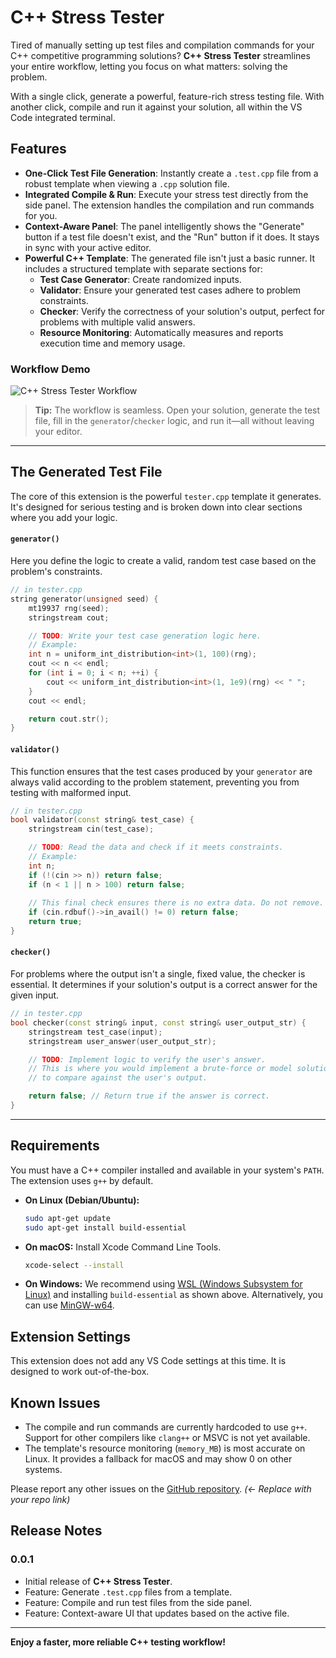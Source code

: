 # C++ Stress Tester

Tired of manually setting up test files and compilation commands for your C++ competitive programming solutions? **C++ Stress Tester** streamlines your entire workflow, letting you focus on what matters: solving the problem.

With a single click, generate a powerful, feature-rich stress testing file. With another click, compile and run it against your solution, all within the VS Code integrated terminal.

## Features

*   **One-Click Test File Generation**: Instantly create a `.test.cpp` file from a robust template when viewing a `.cpp` solution file.
*   **Integrated Compile & Run**: Execute your stress test directly from the side panel. The extension handles the compilation and run commands for you.
*   **Context-Aware Panel**: The panel intelligently shows the "Generate" button if a test file doesn't exist, and the "Run" button if it does. It stays in sync with your active editor.
*   **Powerful C++ Template**: The generated file isn't just a basic runner. It includes a structured template with separate sections for:
    *   **Test Case Generator**: Create randomized inputs.
    *   **Validator**: Ensure your generated test cases adhere to problem constraints.
    *   **Checker**: Verify the correctness of your solution's output, perfect for problems with multiple valid answers.
    *   **Resource Monitoring**: Automatically measures and reports execution time and memory usage.

### Workflow Demo

![C++ Stress Tester Workflow](images/workflow.gif)

> **Tip:** The workflow is seamless. Open your solution, generate the test file, fill in the `generator`/`checker` logic, and run it—all without leaving your editor.

---

## The Generated Test File

The core of this extension is the powerful `tester.cpp` template it generates. It's designed for serious testing and is broken down into clear sections where you add your logic.

#### `generator()`
Here you define the logic to create a valid, random test case based on the problem's constraints.
```cpp
// in tester.cpp
string generator(unsigned seed) {
    mt19937 rng(seed);
    stringstream cout;

    // TODO: Write your test case generation logic here.
    // Example:
    int n = uniform_int_distribution<int>(1, 100)(rng);
    cout << n << endl;
    for (int i = 0; i < n; ++i) {
        cout << uniform_int_distribution<int>(1, 1e9)(rng) << " ";
    }
    cout << endl;

    return cout.str();
}
```

#### `validator()`
This function ensures that the test cases produced by your `generator` are always valid according to the problem statement, preventing you from testing with malformed input.
```cpp
// in tester.cpp
bool validator(const string& test_case) {
    stringstream cin(test_case);

    // TODO: Read the data and check if it meets constraints.
    // Example:
    int n;
    if (!(cin >> n)) return false;
    if (n < 1 || n > 100) return false;
    
    // This final check ensures there is no extra data. Do not remove.
    if (cin.rdbuf()->in_avail() != 0) return false;
    return true;
}
```

#### `checker()`
For problems where the output isn't a single, fixed value, the checker is essential. It determines if your solution's output is a correct answer for the given input.
```cpp
// in tester.cpp
bool checker(const string& input, const string& user_output_str) {
    stringstream test_case(input);
    stringstream user_answer(user_output_str);

    // TODO: Implement logic to verify the user's answer.
    // This is where you would implement a brute-force or model solution
    // to compare against the user's output.

    return false; // Return true if the answer is correct.
}
```

---

## Requirements

You must have a C++ compiler installed and available in your system's `PATH`. The extension uses `g++` by default.

*   **On Linux (Debian/Ubuntu):**
    ```bash
    sudo apt-get update
    sudo apt-get install build-essential
    ```
*   **On macOS:** Install Xcode Command Line Tools.
    ```bash
    xcode-select --install
    ```
*   **On Windows:** We recommend using [WSL (Windows Subsystem for Linux)](https://docs.microsoft.com/en-us/windows/wsl/install) and installing `build-essential` as shown above. Alternatively, you can use [MinGW-w64](https://www.mingw-w64.org/).

## Extension Settings

This extension does not add any VS Code settings at this time. It is designed to work out-of-the-box.

## Known Issues

*   The compile and run commands are currently hardcoded to use `g++`. Support for other compilers like `clang++` or MSVC is not yet available.
*   The template's resource monitoring (`memory_MB`) is most accurate on Linux. It provides a fallback for macOS and may show 0 on other systems.

Please report any other issues on the [GitHub repository](https://github.com/YourGitHub/YourRepo). *(<- Replace with your repo link)*

## Release Notes

### 0.0.1

*   Initial release of **C++ Stress Tester**.
*   Feature: Generate `.test.cpp` files from a template.
*   Feature: Compile and run test files from the side panel.
*   Feature: Context-aware UI that updates based on the active file.

---

**Enjoy a faster, more reliable C++ testing workflow!**